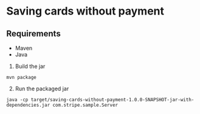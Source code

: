 # Saving cards without payment

## Requirements

- Maven
- Java

1. Build the jar

```
mvn package
```

2. Run the packaged jar

```
java -cp target/saving-cards-without-payment-1.0.0-SNAPSHOT-jar-with-dependencies.jar com.stripe.sample.Server
```
